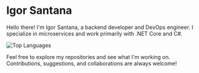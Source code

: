 # Igor Santana



Hello there! I'm Igor Santana, a backend developer and DevOps engineer. I specialize in microservices and work primarily with .NET Core and C#.

![Top Languages](https://github-readme-stats.vercel.app/api/top-langs/?username=IgorSantanaM&layout=compact&theme=radical)

Feel free to explore my repositories and see what I'm working on. Contributions, suggestions, and collaborations are always welcome!
